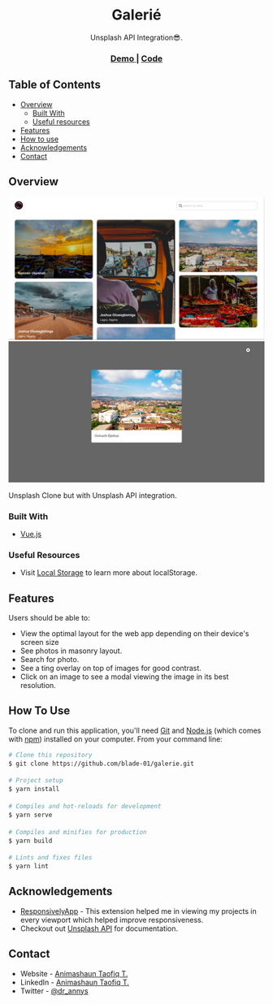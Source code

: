 <h1 align="center">Galerié</h1>

<div align="center">
   Unsplash API Integration😎.
</div>

<div align="center">
  <h3>
    <a href="https://galerie-psi.vercel.app/">
      Demo
    </a>
    <span> | </span>
    <a href="https://github.com/blade-01/galerie">
      Code
    </a>
  </h3>
</div>

<!-- TABLE OF CONTENTS -->

## Table of Contents

- [Overview](#overview)
  - [Built With](#built-with)
  - [Useful resources](#useful-resources)
- [Features](#features)
- [How to use](#how-to-use)
- [Acknowledgements](#acknowledgements)
- [Contact](#contact)

<!-- OVERVIEW -->

## Overview

![Home Page](/src/assets/img/Screenshot.png)
![Picture Details](/src/assets/img/Screenshot-details.png)

Unsplash Clone but with Unsplash API integration.


### Built With

- [Vue.js](https://vuejs.org/)

### Useful Resources

- Visit [Local Storage](https://developer.mozilla.org/en-US/docs/Web/API/Window/localStorage) to learn more about localStorage.


## Features

Users should be able to:

- View the optimal layout for the web app depending on their device's screen size
- See photos in masonry layout.
- Search for photo.
- See a ting overlay on top of images for good contrast.
- Click on an image to see a modal viewing the image in its best resolution.

## How To Use

To clone and run this application, you'll need [Git](https://git-scm.com) and [Node.js](https://nodejs.org/en/download/) (which comes with [npm](http://npmjs.com)) installed on your computer. From your command line:

```bash
# Clone this repository
$ git clone https://github.com/blade-01/galerie.git

# Project setup
$ yarn install

# Compiles and hot-reloads for development
$ yarn serve

# Compiles and minifies for production
$ yarn build

# Lints and fixes files
$ yarn lint
```

## Acknowledgements

- [ResponsivelyApp](https://responsively.app) - This extension helped me in viewing my projects in every viewport which helped improve responsiveness.
- Checkout out [Unsplash API](https://api.unsplash.com) for documentation.

## Contact

- Website - [Animashaun Taofiq T.](https://www.github.com/blade-01)
- LinkedIn - [Animashaun Taofiq T.](https://www.linkedin.com/in/animashaun-taofiq/)
- Twitter - [@dr_annys](https://www.twitter.com/dr_annys)